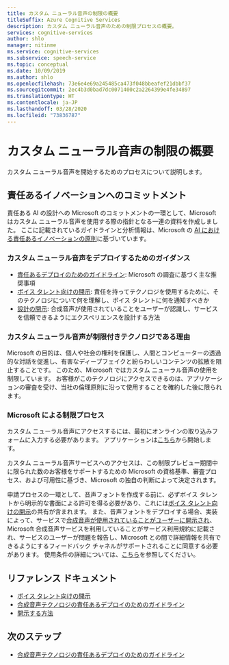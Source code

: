 ```yaml
---
title: カスタム ニューラル音声の制限の概要
titleSuffix: Azure Cognitive Services
description: カスタム ニューラル音声のための制限プロセスの概要。
services: cognitive-services
author: shlo
manager: nitinme
ms.service: cognitive-services
ms.subservice: speech-service
ms.topic: conceptual
ms.date: 10/09/2019
ms.author: shlo
ms.openlocfilehash: 73e6e4e69a245485ca473f048bbeafef21dbbf37
ms.sourcegitcommit: 2ec4b3d0bad7dc0071400c2a2264399e4fe34897
ms.translationtype: HT
ms.contentlocale: ja-JP
ms.lasthandoff: 03/28/2020
ms.locfileid: "73836787"
---
```

# <a name="custom-neural-voice-gating-overview"></a>カスタム ニューラル音声の制限の概要

カスタム ニューラル音声を開始するためのプロセスについて説明します。

## <a name="commitment-to-responsible-innovation"></a>責任あるイノベーションへのコミットメント

責任ある AI の設計への Microsoft のコミットメントの一環として、Microsoft はカスタム ニューラル音声を使用する際の指針となる一連の資料を作成しました。 ここに記載されているガイドラインと分析情報は、Microsoft の [AI における責任あるイノベーションの原則](https://www.microsoft.com/AI/our-approach-to-ai)に基づいています。

### <a name="guidance-for-deploying-custom-neural-voice"></a>カスタム ニューラル音声をデプロイするためのガイダンス

- [責任あるデプロイのためのガイドライン](concepts-guidelines-responsible-deployment-synthetic.md): Microsoft の調査に基づく主な推奨事項
- [ボイス タレント向けの開示](https://aka.ms/disclosure-voice-talent): 責任を持ってテクノロジを使用するために、そのテクノロジについて何を理解し、ボイス タレントに何を通知すべきか
- [設計の開示](concepts-disclosure-guidelines.md): 合成音声が使用されていることをユーザーが認識し、サービスを信頼できるようにエクスペリエンスを設計する方法

### <a name="why-custom-neural-voice-is-a-gated-technology"></a>カスタム ニューラル音声が制限付きテクノロジである理由

Microsoft の目的は、個人や社会の権利を保護し、人間とコンピューターの透過的な対話を促進し、有害なディープフェイクと紛らわしいコンテンツの拡散を阻止することです。 このため、Microsoft ではカスタム ニューラル音声の使用を制限しています。 お客様がこのテクノロジにアクセスできるのは、アプリケーションの審査を受け、当社の倫理原則に沿って使用することを確約した後に限られます。

### <a name="our-gating-process"></a>Microsoft による制限プロセス

カスタム ニューラル音声にアクセスするには、最初にオンラインの取り込みフォームに入力する必要があります。 アプリケーションは[こちら](https://aka.ms/custom-neural-intake-form)から開始します。

カスタム ニューラル音声サービスへのアクセスは、この制限プレビュー期間中に限られた数のお客様をサポートするための Microsoft の資格基準、審査プロセス、および可用性に基づき、Microsoft の独自の判断によって決定されます。

申請プロセスの一環として、音声フォントを作成する前に、必ずボイス タレントから明示的な書面による許可を得る必要があり、これには[ボイス タレント向けの開示](https://aka.ms/disclosure-voice-talent)の共有が含まれます。 また、音声フォントをデプロイする場合、実装によって、サービスで[合成音声が使用されていることがユーザーに開示され](concepts-disclosure-guidelines.md)、Microsoft 合成音声サービスを利用していることがサービス利用規約に記載され、サービスのユーザーが問題を報告し、Microsoft との間で詳細情報を共有できるようにするフィードバック チャネルがサポートされることに同意する必要があります。 使用条件の詳細については、[こちら](https://aka.ms/custom-neural-code-of-conduct)を参照してください。

## <a name="reference-docs"></a>リファレンス ドキュメント

* [ボイス タレント向けの開示](https://aka.ms/disclosure-voice-talent)
* [合成音声テクノロジの責任あるデプロイのためのガイドライン](concepts-guidelines-responsible-deployment-synthetic.md)
* [開示する方法](concepts-disclosure-guidelines.md)

## <a name="next-steps"></a>次のステップ

* [合成音声テクノロジの責任あるデプロイのためのガイドライン](concepts-guidelines-responsible-deployment-synthetic.md)

